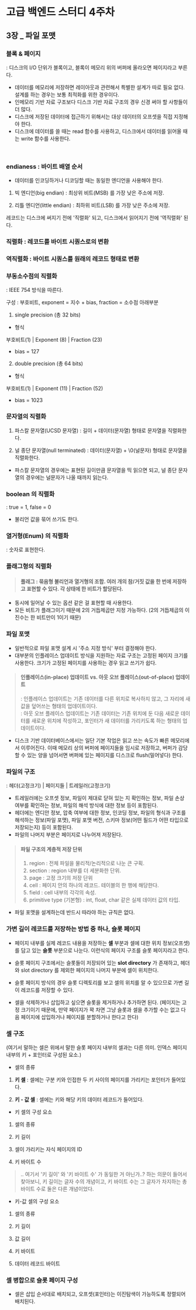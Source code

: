 # 고급 백엔드 스터디 4주차  
## 3장 _ 파일 포맷

### 블록 & 페이지 

: 디스크의 I/O 단위가 블록이고, 블록이 메모리 위의 버퍼에 올라오면 페이지라고 부른다.

- 데이터를 메모리에 저장하면 레이아웃과 관련해서 특별한 설계가 따로 필요 없다. 설계를 하는 경우는 보통 최적화를 위한 경우이다. 
- 인메모리 기반 자료 구조보다 디스크 기반 자료 구조의 경우 신경 써야 할 사항들이 더 많다. 
- 디스크에 저장된 데이터에 접근하기 위해서는 대상 데이터의 오프셋을 직접 지정해야 한다.
- 디스크에 데이터를 쓸 때는 read 함수를 사용하고, 디스크에서 데이터를 읽어올 때는 write 함수를 사용한다.  

</br>

### endianess : 바이트 배열 순서

- 데이터를 인코딩하거나 디코딩할 때는 동일한 엔디언을 사용해야 한다.

1) 빅 엔디언(big endian) : 최상위 비트(MSB) 를 가장 낮은 주소에 저장.

2) 리틀 엔디언(little endian) : 최하위 비트(LSB) 를 가장 낮은 주소에 저장.

레코드는 디스크에 써지기 전에 '직렬화' 되고, 디스크에서 읽어지기 전에 '역직렬화' 된다.

### 직렬화 : 레코드를 바이트 시퀀스로의 변환

### 역직렬화 : 바이트 시퀀스를 원래의 레코드 형태로 변환

### 부동소수점의 직렬화 

: IEEE 754 방식을 따른다. 

구성 : 부호비트, exponent = 지수 + bias, fraction = 소수점 아래부분

1) single precision (총 32 bits)

- 형식 

부호비트(1) | Exponent (8) | Fraction (23)

- bias = 127

2) double precision (총 64 bits)

- 형식

부호비트(1) | Exponent (11) | Fraction (52)

- bias = 1023

### 문자열의 직렬화 

1) 파스칼 문자열(UCSD 문자열) : 길이 + 데이터(문자열) 형태로 문자열을 직렬화한다.

2) 널 종단 문자열(null terminated) : 데이터(문자열) + \0(널문자) 형태로 문자열을 직렬화한다. 

- 파스칼 문자열의 경우에는 표현된 길이만큼 문자열을 띡 읽으면 되고, 널 종단 문자열의 경우에는 널문자가 나올 때까지 읽는다.

### boolean 의 직렬화

: true = 1, false = 0 

- 불리언 값을 묶어 쓰기도 한다. 

### 열거형(Enum) 의 직렬화

: 숫자로 표현한다.

### 플래그형의 직렬화

> #### 플래그 : 묶음형 불리언과 열거형의 조합. 여러 개의 참/거짓 값을 한 번에 저장하고 표현할 수 있다. 각 상태에 한 비트가 할당된다.

- 동시에 일어날 수 있는 옵션 같은 걸 표현할 때 사용한다. 
- 모든 비트가 플래그이기 때문에 2의 거듭제곱만 지정 가능하다. (2의 거듭제곱의 이진수는 한 비트만이 1이기 때문)

### 파일 포맷 

- 일반적으로 파일 포맷 설계 시 '주소 지정 방식' 부터 결정해야 한다. 
- 대부분의 인플레이스 업데이트 방식을 지원하는 자료 구조는 고정된 페이지 크기를 사용한다. 크기가 고정된 페이지를 사용하는 경우 읽고 쓰기가 쉽다. 

 > #### 인플레이스(in-place) 업데이트 vs. 아웃 오브 플레이스(out-of-place) 업데이트
> : 인플레이스 업데이트는 기존 데이터를 다른 위치로 복사하지 않고, 그 자리에 새 값을 덮어쓰는 형태의 업데이트이다. </br>
> : 아웃 오브 플레이스 업데이트는 기존 데이터는 기존 위치에 둔 다음 새로운 데이터를 새로운 위치에 작성하고, 포인터가 새 데이터를 가리키도록 하는 형태의 업데이트이다. 

- 디스크 기반 데이터베이스에서는 일단 기본 작업은 읽고 쓰는 속도가 빠른 메모리에서 이루어진다. 이때 메모리 상의 버퍼에 페이지들을 임시로 저장하고, 버퍼가 감당할 수 있는 양을 넘어서면 버퍼에 있는 페이지를 디스크로 flush(밀어넣다) 한다. 

### 파일의 구조

: 헤더(고정크기) | 페이지들 | 트레일러(고정크기)

- 트레일러에는 오프셋 정보, 파일이 제대로 닫혀 있는 지 확인하는 정보, 파일 손상 여부를 확인하는 정보, 파일의 해석 방식에 대한 정보 등이 포함된다. 
- 헤더에는 엔디안 정보, 압축 여부에 대한 정보, 인코딩 정보, 파일의 형식과 구조를 해석하는 정보(파일 포맷), 파일 포맷 버전, 스키마 정보(어떤 필드가 어떤 타입으로 저장되는지) 등이 포함된다. 
- 파일의 나머지 부분은 페이지로 나누어져 저장된다. 

> #### 파일 구조의 계층적 저장 단위 
> 1) region : 전체 파일을 물리적/논리적으로 나눈 큰 구획.
> 2) section : region 내부를 더 세분화한 단위. 
> 3) page : 고정 크기의 저장 단위 
> 4) cell : 페이지 안의 하나의 레코드. 테이블의 한 행에 해당한다.
> 5) field : cell 내부의 각각의 속성.
> 6) primitive type (기본형) : int, float, char 같은 실제 데이터 값의 타입.

- 파일 포맷을 설계하는데 반드시 따라야 하는 규칙은 없다. 

### 가변 길이 레코드를 저장하는 방법 중 하나, 슬롯 페이지

- 페이지 내부를 실제 레코드 내용을 저장하는 **셀** 부분과 셀에 대한 위치 정보(오프셋)를 담고 있는 **슬롯** 부분으로 나눈다. 이런식의 페이지 구조를 슬롯 페이지라고 한다. 

- 슬롯 페이지 구조에서는 슬롯들이 저장되어 있는 **slot directory** 가 존재하고, 헤더와 slot directory 를 제외한 페이지의 나머지 부분에 셀이 위치한다. 
- 슬롯 페이지 방식의 경우 슬롯 디렉토리를 보고 셀의 위치를 알 수 있으므로 가변 길이 레코드를 저장할 수 있다. 
- 셀을 삭제하거나 삽입하고 싶으면 슬롯을 제거하거나 추가하면 된다. (페이지는 고정 크기이기 때문에, 만약 페이지가 꽉 차면 그냥 슬롯과 셀을 추가할 수는 없고 다음 페이지에 삽입하거나 페이지를 분할하거나 한다고 한다)

### 셀 구조

(여기서 말하는 셀은 위에서 말한 슬롯 페이지 내부의 셀과는 다른 의미. 인덱스 페이지 내부의 키 + 포인터로 구성된 요소.) 

- 셀의 종류

1) **키 셀** : 셀에는 구분 키와 인접한 두 키 사이의 페이지를 가리키는 포인터가 들어있다. 

2) **키 - 값 셀** : 셀에는 키와 해당 키의 데이터 레코드가 들어있다. 

- 키 셀의 구성 요소

1) 셀의 종류

2) 키 길이

3) 셀이 가리키는 자식 페이지의 ID

4) 키 바이트 수

> .. 여기서 '키 길이' 와 '키 바이트 수' 가 동일한 거 아닌가..? 하는 의문이 들어서 찾아보니, 키 길이는 글자 수의 개념이고, 키 바이트 수는 그 글자가 차지하는 총 바이트 수로 둘은 다른 개념이었다. 

- 키-값 셀의 구성 요소

1) 셀의 종류

2) 키 길이

3) 값 길이

4) 키 바이트

5) 데이터 레코드 바이트

### 셀 병합으로 슬롯 페이지 구성 

- 셀은 삽입 순서대로 배치되고, 오프셋(포인터)는 이진탐색이 가능하도록 정렬되어 배치된다.
